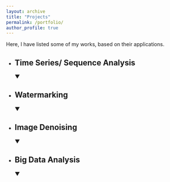 ```yaml
---
layout: archive
title: "Projects"
permalink: /portfolio/
author_profile: true
---
```

<link rel="stylesheet" href="{{ site.baseurl }}/assets/css/mylib.css">
Here, I have listed some of my works, based on their applications.  


<!-- Time Series/ Sequence Analysis -->
<ul>
    <li onclick="toggleVisibility('time-series')"><h2>Time Series/ Sequence Analysis</h2> &#9660;
        <ul id="time-series" style="display: none;">
            <!-- FwFw -->
            <li>
                <p><strong>Forward Forward algorithm on speaker identification.</strong></p>
                <button id="FwFw" onclick="toggleVisibility('FwFw-content'); event.stopPropagation();" class="custom-button">Main idea</button>
                <a href="https://github.com/Aarian/Forward_Forward_TimeSeries" target="_blank" class="custom-button">Code</a>
                <div id="FwFw-content" style="display: none;" class="content">
                    <p> Here I have implemented the <a href="https://arxiv.org/abs/2212.13345">forward-forward algorithm</a> for the time series (speech) data, for my conversational AI course. The <span class="code-style">.ipynb</span> file is self contained and has all the detailed information. I also used <a href="https://github.com/mpezeshki/pytorch_forward_forward">this implementation</a> for digit classification and was extended to time series data. <span class="code-style">Tech: Python, Pytorch</span></p>
                </div>
            </li>
            <!-- ASR -->
            <li>
                <p><strong>Automatic Speech Recognition(ASR) using hybryd attention + CTC model.</strong></p>
                <button id="ASR" onclick="toggleVisibility('ASR-content'); event.stopPropagation();" class="custom-button">Main idea</button>
                <a href="https://github.com/Aarian/ASR_CTC" target="_blank" class="custom-button">Code</a>
                <div id="ASR-content" style="display: none;" class="content">
                    <p> Using CRDNN model and CTC loss for ASR task. <span class="code-style">Tech: Python, speechbrain</span></p>
                </div>
            </li>
            <!-- GLM -->
            <li>
                <p><strong>Generative Language Model</strong></p>
                <button id="GLM" onclick="toggleVisibility('GLM-content'); event.stopPropagation();" class="custom-button">Main idea</button>
                <a href="https://github.com/Aarian/GenerativeLM" target="_blank" class="custom-button">Code</a>
                <div id="GLM-content" style="display: none;" class="content">
                    <p> Here a transformer-based model is used to learn the distribution of text data and finally generate related data, as samples. <span class="code-style">Tech: Python, speechbrain</span></p>
                </div>
            </li>
            <!-- MTR -->
            <li>
                <p><strong>Machine Translation</strong></p>
                <button id="MTR" onclick="toggleVisibility('MTR-content'); event.stopPropagation();" class="custom-button">Main idea</button>
                <a href="https://github.com/Aarian/Seq2Seq_MachineTranslation" target="_blank" class="custom-button">Code</a>
                <div id="MTR-content" style="display: none;" class="content">
                    <p> Machine traslation task is implemented using a seq2seq model and a GRU based Encoder/ Decoder Attentive model. <span class="code-style">Tech: Python, speechbrain</span></p>
                </div>
            </li>
            <!-- STA -->
            <li>
                <p><strong>Air pollution prediction based on statistical models, random processes (GARCH / ARIMA(X) / SARIMA / ETS)</strong></p>
                <button id="STA" onclick="toggleVisibility('STA-content'); event.stopPropagation();" class="custom-button">Main idea</button>
                <button id="STA-Code" onclick="toggleVisibility('STA-Code-content'); event.stopPropagation();" class="custom-button">Code</button>
                <div id="STA-content" style="display: none;" class="content">
                    <p> Many time series are non-stationary, making it hard to follow and estimate their future values. In this work, random processes mentioned above were used to tackle some issues like trends, seasonality, volatility clustering, etc. <span class="code-style">Tech: Python, Stats.model.</span></p>
                </div>
                <div id="STA-Code-content" style="display: none;" class="content">
                    <p> This is a private project for AUT and the code is not shareable.</p>
                </div>
            </li>
        </ul>
    </li>
</ul>

<!-- Watermarking -->
<ul>
    <li onclick="toggleVisibility('watermarking')"><h2>Watermarking</h2> &#9660;
        <ul id="watermarking" style="display: none;">
            <!-- WTR -->
            <li>
                <p><strong>Statistical Analysis of Contourlet Coefficients of Watermarked Images.</strong></p>
                <button id="WTR" onclick="toggleVisibility('WTR-content'); event.stopPropagation();" class="custom-button">Main idea</button>
                <a href="https://github.com/Aarian/Watermark_Detector" target="_blank" class="custom-button">Code</a>
                <div id="WTR-content" style="display: none;" class="content">
                    <p> Designing an efficient statistical detector to classify the watermarked coefficients from the clear one. The Generalized Gaussian as a prior for contourlet coefficient is employed, and ROC curve is used to evaluate the designed statistical detector. <span class="code-style">Matlab</span></p>
                </div>
            </li>
            <!-- RND -->
            <li>
                <p><strong>Injecting a text message into a 12 channels electrocardiogram signal based on pseudo-random permutation. (B.Sc. Project)</strong></p>
                <button id="RND" onclick="toggleVisibility('RND-content'); event.stopPropagation();" class="custom-button">Main idea</button>
                <a href="https://github.com/Aarian/ECG-Watermarking" target="_blank" class="custom-button">Code</a>
                <div id="RND-content" style="display: none;" class="content">
                    <p> The key point relies on erratically, by a pseudo-random permutation algorithm, change the channels order, without information loss. <span class="code-style">Matlab</span></p>
                </div>
            </li>
        </ul>
    </li>
</ul>

<!-- Image Denoising -->
<ul>
    <li onclick="toggleVisibility('image-denoising')"><h2>Image Denoising</h2> &#9660;
        <ul id="image-denoising" style="display: none;">
            <!-- NOI -->
            <li>
                <p><strong>Image Multiplicative Noise Removal Using Statistical Modeling In The Shearlet Domain. (M.Sc. Thesis)</strong></p>
                <button id="NOI" onclick="toggleVisibility('NOI-content'); event.stopPropagation();" class="custom-button">Main idea</button>
                <button id="NOI-Code" onclick="toggleVisibility('NOI-Code-content'); event.stopPropagation();" class="custom-button">Code</button>
                <div id="NOI-content" style="display: none;" class="content">
                    <p> Noise, and distortions, especially multiplicative noise, cause granular effects on images. The pivotal point of this work is to remove such effects by transferring the image to the shearlet domain, and statistically model the coefficients to obtain an efficient estimator. For more details please check my <a href="/publications">publications</a>. <span class="code-style">Matlab</span></p>
                </div>
                <div id="NOI-Code-content" style="display: none;" class="content">
                    <p> For implementations please check my <a href="/publications">publications.</a></p>
                </div>
            </li>
        </ul>
    </li>
</ul>


<!-- Big Data -->
<ul>
    <li onclick="toggleVisibility('big-data')"><h2>Big Data Analysis</h2> &#9660;
        <ul id="big-data" style="display: none;">
            <!-- BDA -->
            <li>
                <p><strong>High dimentional KNN algorithm with CUR matrix approximation </strong></p>
                <button id="BDA" onclick="toggleVisibility('BDA-content'); event.stopPropagation();" class="custom-button">Main idea</button>
                <a href="https://github.com/Aarian/KNN_CUR" target="_blank" class="custom-button">Code</a>
                <div id="BDA-content" style="display: none;" class="content">
                    <p> Implementation of KNN algorithm based on a dimension reduction algorithm (CUR decomposition as low rank approximation of SVD). <span class="code-style">Python, Matlab</span></p>
                </div>
            </li>
        </ul>
    </li>
</ul>